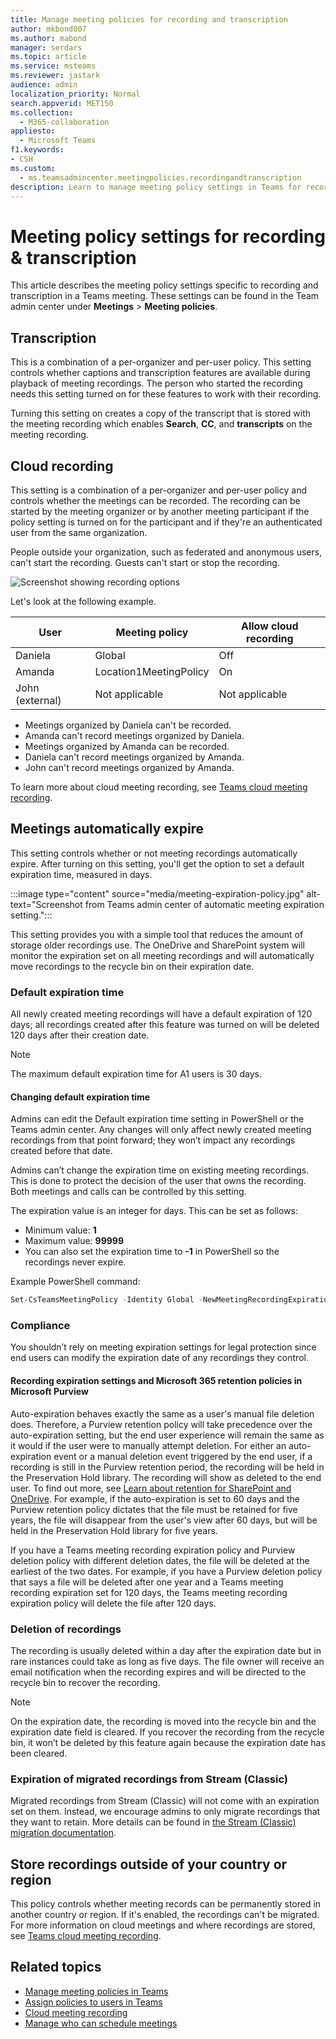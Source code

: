 ```yaml
---
title: Manage meeting policies for recording and transcription
author: mkbond007
ms.author: mabond
manager: serdars
ms.topic: article
ms.service: msteams
ms.reviewer: jastark
audience: admin
localization_priority: Normal
search.appverid: MET150
ms.collection: 
  - M365-collaboration
appliesto: 
  - Microsoft Teams
f1.keywords:
- CSH
ms.custom: 
  - ms.teamsadmincenter.meetingpolicies.recordingandtranscription
description: Learn to manage meeting policy settings in Teams for recording and transcription.
---
```


# Meeting policy settings for recording & transcription

This article describes the meeting policy settings specific to recording and transcription in a Teams meeting. These settings can be found in the Team admin center under **Meetings** > **Meeting policies**.

## Transcription

This is a combination of a per-organizer and per-user policy. This setting controls whether captions and transcription features are available during playback of meeting recordings. The person who started the recording needs this setting turned on for these features to work with their recording.

Turning this setting on creates a copy of the transcript that is stored with the meeting recording which enables **Search**, **CC**, and **transcripts** on the meeting recording.

## Cloud recording

This setting is a combination of a per-organizer and per-user policy and controls whether the meetings can be recorded. The recording can be started by the meeting organizer or by another meeting participant if the policy setting is turned on for the participant and if they're an authenticated user from the same organization.

People outside your organization, such as federated and anonymous users, can't start the recording. Guests can't start or stop the recording.

![Screenshot showing recording options](media/meeting-policies-recording.png)

Let's look at the following example.

| User                 | Meeting policy         | Allow cloud recording |
|----------------------|------------------------|-----------------------|
| Daniela              | Global                 | Off                   |
| Amanda               | Location1MeetingPolicy | On                    |
| John (external) | Not applicable         | Not applicable        |

- Meetings organized by Daniela can't be recorded.
- Amanda can't record meetings organized by Daniela.
- Meetings organized by Amanda can be recorded.
- Daniela can't record meetings organized by Amanda.
- John can't record meetings organized by Amanda.

To learn more about cloud meeting recording, see [Teams cloud meeting recording](cloud-recording.md).

## Meetings automatically expire

This setting controls whether or not meeting recordings automatically expire. After turning on this setting, you'll get the option to set a default expiration time, measured in days.

:::image type="content" source="media/meeting-expiration-policy.jpg" alt-text="Screenshot from Teams admin center of automatic meeting expiration setting.":::

This setting provides you with a simple tool that reduces the amount of storage older recordings use. The OneDrive and SharePoint system will monitor the expiration set on all meeting recordings and will automatically move recordings to the recycle bin on their expiration date.

### Default expiration time

All newly created meeting recordings will have a default expiration of 120 days; all recordings created after this feature was turned on will be deleted 120 days after their creation date.

> [!NOTE]
> The maximum default expiration time for A1 users is 30 days.

#### Changing default expiration time

Admins can edit the Default expiration time setting in PowerShell or the Teams admin center. Any changes will only affect newly created meeting recordings from that point forward; they won’t impact any recordings created before that date.

Admins can’t change the expiration time on existing meeting recordings. This is done to protect the decision of the user that owns the recording. Both meetings and calls can be controlled by this setting.

The expiration value is an integer for days.  This can be set as follows:

- Minimum value: **1**
- Maximum value: **99999**
- You can also set the expiration time to **-1** in PowerShell so the recordings never expire.

Example PowerShell command:

```powershell
Set-CsTeamsMeetingPolicy -Identity Global -NewMeetingRecordingExpirationDays 50
```

### Compliance

You shouldn’t rely on meeting expiration settings for legal protection since end users can modify the expiration date of any recordings they control.

#### Recording expiration settings and Microsoft 365 retention policies in Microsoft Purview

Auto-expiration behaves exactly the same as a user's manual file deletion does. Therefore, a Purview retention policy will take precedence over the auto-expiration setting, but the end user experience will remain the same as it would if the user were to manually attempt deletion. For either an auto-expiration event or a manual deletion event triggered by the end user, if a recording is still in the Purview retention period, the recording will be held in the Preservation Hold library. The recording will show as deleted to the end user. To find out more, see [Learn about retention for SharePoint and OneDrive](/microsoft-365/compliance/retention-policies-sharepoint#how-retention-works-for-sharepoint-and-onedrive). For example, if the auto-expiration is set to 60 days and the Purview retention policy dictates that the file must be retained for five years, the file will disappear from the user's view after 60 days, but will be held in the Preservation Hold library for five years.

If you have a Teams meeting recording expiration policy and Purview deletion policy with different deletion dates, the file will be deleted at the earliest of the two dates. For example, if you have a Purview deletion policy that says a file will be deleted after one year and a Teams meeting recording expiration set for 120 days, the Teams meeting recording expiration policy will delete the file after 120 days.

### Deletion of recordings

The recording is usually deleted within a day after the expiration date but in rare instances could take as long as five days. The file owner will receive an email notification when the recording expires and will be directed to the recycle bin to recover the recording.

> [!NOTE]
> On the expiration date, the recording is moved into the recycle bin and the expiration date field is cleared. If you recover the recording from the recycle bin, it won’t be deleted by this feature again because the expiration date has been cleared.

### Expiration of migrated recordings from Stream (Classic)

Migrated recordings from Stream (Classic) will not come with an expiration set on them. Instead, we encourage admins to only migrate recordings that they want to retain. More details can be found in [the Stream (Classic) migration documentation](/stream/streamnew/stream-classic-to-new-migration-overview).

## Store recordings outside of your country or region

This policy controls whether meeting records can be permanently stored in another country or region. If it's enabled, the recordings can't be migrated. For more information on cloud meetings and where recordings are stored, see [Teams cloud meeting recording](cloud-recording.md).

## Related topics

- [Manage meeting policies in Teams](meeting-policies-overview.md)
- [Assign policies to users in Teams](policy-assignment-overview.md)
- [Cloud meeting recording](cloud-recording.md)
- [Manage who can schedule meetings](manage-who-can-schedule-meetings.md)

